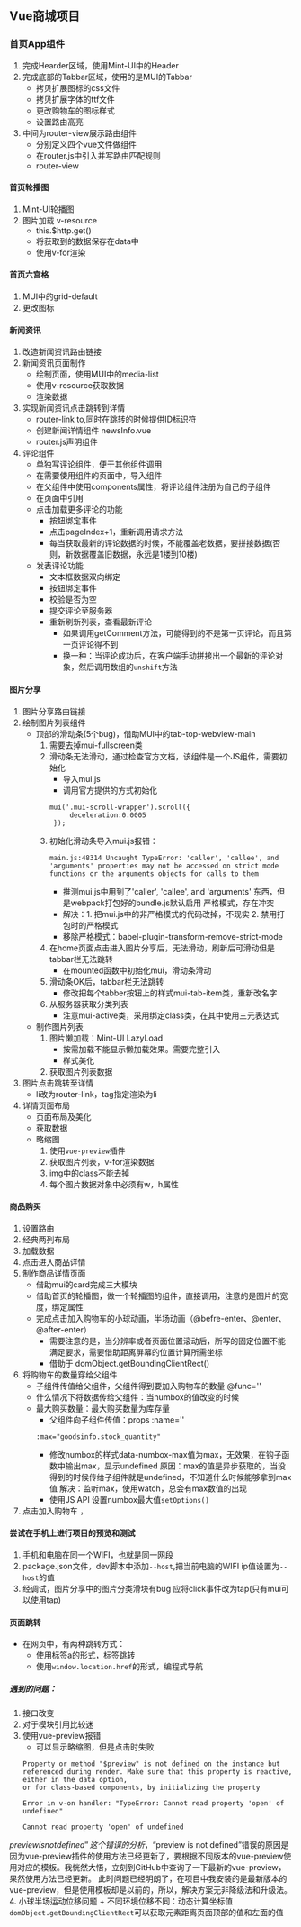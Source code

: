 ## Vue商城项目

### 首页App组件
1. 完成Hearder区域，使用Mint-UI中的Header
2. 完成底部的Tabbar区域，使用的是MUI的Tabbar
    + 拷贝扩展图标的css文件
    + 拷贝扩展字体的ttf文件
    + 更改购物车的图标样式
    + 设置路由高亮
3. 中间为router-view展示路由组件
    + 分别定义四个vue文件做组件
    + 在router.js中引入并写路由匹配规则
    + router-view
#### 首页轮播图
1. Mint-UI轮播图
2. 图片加载  v-resource
   + this.$http.get()
   + 将获取到的数据保存在data中
   + 使用v-for渲染
#### 首页六宫格
1. MUI中的grid-default
2. 更改图标
#### 新闻资讯
1. 改造新闻资讯路由链接
2. 新闻资讯页面制作
   + 绘制页面，使用MUI中的media-list
   + 使用v-resource获取数据
   + 渲染数据
3. 实现新闻资讯点击跳转到详情
   + router-link to,同时在跳转的时候提供ID标识符
   + 创建新闻详情组件 newsInfo.vue
   + router.js声明组件
4. 评论组件
   + 单独写评论组件，便于其他组件调用
   + 在需要使用组件的页面中，导入组件
   + 在父组件中使用components属性，将评论组件注册为自己的子组件
   + 在页面中引用
   + 点击加载更多评论的功能
       + 按钮绑定事件
       + 点击pageIndex+1，重新调用请求方法
       + 每当获取最新的评论数据的时候，不能覆盖老数据，要拼接数据(否则，新数据覆盖旧数据，永远是1楼到10楼)
   + 发表评论功能
       + 文本框数据双向绑定
       + 按钮绑定事件
       + 校验是否为空
       + 提交评论至服务器
       + 重新刷新列表，查看最新评论
          + 如果调用getComment方法，可能得到的不是第一页评论，而且第一页评论得不到
          + 换一种：当评论成功后，在客户端手动拼接出一个最新的评论对象，然后调用数组的`unshift`方法
#### 图片分享
1. 图片分享路由链接
2. 绘制图片列表组件
   + 顶部的滑动条(5个bug)，借助MUI中的tab-top-webview-main
       1. 需要去掉mui-fullscreen类
       2. 滑动条无法滑动，通过检查官方文档，该组件是一个JS组件，需要初始化
           + 导入mui.js
           + 调用官方提供的方式初始化
           ````
           mui('.mui-scroll-wrapper').scroll({
                deceleration:0.0005
            });
           ````
       3. 初始化滑动条导入mui.js报错：
           ````
           main.js:48314 Uncaught TypeError: 'caller', 'callee', and 'arguments' properties may not be accessed on strict mode functions or the arguments objects for calls to them
           ````
           + 推测mui.js中用到了'caller', 'callee', and 'arguments' 东西，但是webpack打包好的bundle.js默认启用 严格模式，存在冲突
           + 解决：1. 把mui.js中的非严格模式的代码改掉，不现实
                   2. 禁用打包时的严格模式
           + 移除严格模式：babel-plugin-transform-remove-strict-mode
       4. 在home页面点击进入图片分享后，无法滑动，刷新后可滑动但是tabbar栏无法跳转
           + 在mounted函数中初始化mui，滑动条滑动
       5. 滑动条OK后，tabbar栏无法跳转
           + 修改把每个tabber按钮上的样式mui-tab-item类，重新改名字
       6. 从服务器获取分类列表
           + 注意mui-active类，采用绑定class类，在其中使用三元表达式
   + 制作图片列表
       1. 图片懒加载：Mint-UI LazyLoad
          + 按需加载不能显示懒加载效果。需要完整引入
          + 样式美化
       2. 获取图片列表数据
3. 图片点击跳转至详情
    + li改为router-link，tag指定渲染为li   
4. 详情页面布局
    + 页面布局及美化
    + 获取数据    
    + 略缩图
        1. 使用`vue-preview`插件
        2. 获取图片列表，v-for渲染数据
        3. img中的class不能去掉
        4. 每个图片数据对象中必须有w，h属性
#### 商品购买
1. 设置路由
2. 经典两列布局
3. 加载数据
4. 点击进入商品详情
5. 制作商品详情页面
     + 借助mui的card完成三大模块
     + 借助首页的轮播图，做一个轮播图的组件，直接调用，注意的是图片的宽度，绑定属性
     + 完成点击加入购物车的小球动画，半场动画（@befre-enter、@enter、@after-enter）
          + 需要注意的是，当分辨率或者页面位置滚动后，所写的固定位置不能满足要求，需要借助距离屏幕的位置计算所需坐标
          + 借助于 domObject.getBoundingClientRect()
6. 将购物车的数量穿给父组件
     + 子组件传值给父组件，父组件得到要加入购物车的数量 @func=''
     + 什么情况下将数据传给父组件：当numbox的值改变的时候
     + 最大购买数量：最大购买数量为库存量
         + 父组件向子组件传值：props   :name=''
         ````
         :max="goodsinfo.stock_quantity"
         ````
         + 修改numbox的样式data-numbox-max值为max，无效果，在钩子函数中输出max，显示undefined
         原因：max的值是异步获取的，当没得到的时候传给子组件就是undefined，不知道什么时候能够拿到max值
         解决：监听max，使用watch，总会有max数值的出现
         + 使用JS API 设置numbox最大值`setOptions()`
7. 点击加入购物车 ，      





#### 尝试在手机上进行项目的预览和测试
1. 手机和电脑在同一个WIFI，也就是同一网段
2. package.json文件，dev脚本中添加`--host`,把当前电脑的WIFI ip值设置为`--host`的值
3. 经调试，图片分享中的图片分类滑块有bug 应将click事件改为tap(只有mui可以使用tap)
#### 页面跳转
+ 在网页中，有两种跳转方式：
    -  使用标签a的形式，标签跳转
    -  使用`window.location.href`的形式，编程式导航


##### 遇到的问题：
1. 接口改变
2. 对于模块引用比较迷
3. 使用vue-preview报错
    + 可以显示略缩图，但是点击时失败
    ````
    Property or method "$preview" is not defined on the instance but referenced during render. Make sure that this property is reactive, either in the data option, 
    or for class-based components, by initializing the property
   ````
   ````
   Error in v-on handler: "TypeError: Cannot read property 'open' of undefined"
   ````
   ````
   Cannot read property 'open' of undefined
   ````
$preview is not defined”这个错误的分析，“$preview is not defined”错误的原因是因为vue-preview插件的使用方法已经更新了，要根据不同版本的vue-preview使用对应的模板。我恍然大悟，立刻到GitHub中查询了一下最新的vue-preview，果然使用方法已经更新。
此时问题已经明朗了，在项目中我安装的是最新版本的vue-preview，但是使用模板却是以前的，所以，解决方案无非降级法和升级法。
4. 小球半场运动位移问题
     + 不同环境位移不同：动态计算坐标值`domObject.getBoundingClientRect`可以获取元素距离页面顶部的值和左面的值
     

